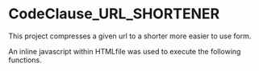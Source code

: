 # CodeClause_URL_SHORTENER
This project compresses a given url to a shorter more easier to use form.

An inline javascript within HTMLfile was used to execute the following functions.

